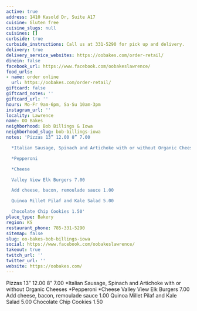 ```yaml
---
active: true
address: 1410 Kasold Dr, Suite A17
cuisine: Gluten free
cuisine_slugs: null
cuisines: []
curbside: true
curbside_instructions: Call us at 331-5290 for pick up and delivery.
delivery: true
delivery_service_websites: https://oobakes.com/order-retail/
dinein: false
facebook_url: https://www.facebook.com/oobakeslawrence/
food_urls:
- name: order online
  url: https://oobakes.com/order-retail/
giftcard: false
giftcard_notes: ''
giftcard_url: ''
hours: Mo-Fr 9am-6pm, Sa-Su 10am-3pm
instagram_url: ''
locality: Lawrence
name: OO Bakes
neighborhood: Bob Billings & Iowa
neighborhood_slug: bob-billings-iowa
notes: 'Pizzas 13” 12.00 8” 7.00

  *Italian Sausage, Spinach and Artichoke with or without Organic Cheeses

  *Pepperoni

  *Cheese

  Valley View Elk Burgers 7.00

  Add cheese, bacon, remoulade sauce 1.00

  Quinoa Millet Pilaf and Kale Salad 5.00

  Chocolate Chip Cookies 1.50'
place_type: Bakery
region: KS
restaurant_phone: 785-331-5290
sitemap: false
slug: oo-bakes-bob-billings-iowa
social: https://www.facebook.com/oobakeslawrence/
takeout: true
twitch_url: ''
twitter_url: ''
website: https://oobakes.com/
---
```


Pizzas 13” 12.00 8” 7.00
*Italian Sausage, Spinach and Artichoke with or without Organic Cheeses
*Pepperoni
*Cheese
Valley View Elk Burgers 7.00
Add cheese, bacon, remoulade sauce 1.00
Quinoa Millet Pilaf and Kale Salad 5.00
Chocolate Chip Cookies 1.50
